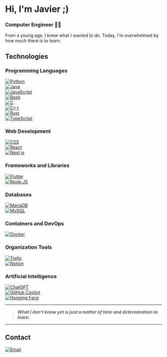 # Hi, I'm Javier ;)
### Computer Engineer 👨‍💻  

From a young age, I knew what I wanted to do. Today, I'm overwhelmed by how much there is to learn.

## Technologies

### Programming Languages
[![Python](https://img.shields.io/badge/Python-yellow?style=for-the-badge&logo=python&logoColor=white&labelColor=101010)]()  
[![Java](https://img.shields.io/badge/Java-007396?style=for-the-badge&logo=java&logoColor=white&labelColor=101010)]()  
[![JavaScript](https://img.shields.io/badge/JavaScript-F7DF1E?style=for-the-badge&logo=javascript&logoColor=white&labelColor=101010)]()  
[![Bash](https://img.shields.io/badge/Bash-4EAA25?logo=gnubash&logoColor=fff)](#)  
[![C](https://img.shields.io/badge/C-00599C?logo=c&logoColor=white)](#)  
[![C++](https://img.shields.io/badge/C++-%2300599C.svg?logo=c%2B%2B&logoColor=white)](#)  
[![Rust](https://img.shields.io/badge/Rust-%23000000.svg?e&logo=rust&logoColor=white)](#)  
[![TypeScript](https://img.shields.io/badge/TypeScript-3178C6?logo=typescript&logoColor=fff)](#)  

### Web Development
[![CSS](https://img.shields.io/badge/CSS-1572B6?logo=css3&logoColor=fff)](#)  
[![React](https://img.shields.io/badge/React-%2320232a.svg?logo=react&logoColor=%2361DAFB)](#)  
[![Next.js](https://img.shields.io/badge/Next.js-black?logo=next.js&logoColor=white)](#)  

### Frameworks and Libraries
[![Flutter](https://img.shields.io/badge/Flutter-02569B?logo=flutter&logoColor=fff)](#)  
[![Node.JS](https://img.shields.io/badge/Node.JS-339933?style=for-the-badge&logo=node.js&logoColor=white&labelColor=101010)]()  

### Databases
[![MariaDB](https://img.shields.io/badge/MariaDB-003545?logo=mariadb&logoColor=white)](#)  
[![MySQL](https://img.shields.io/badge/MySQL-4479A1?style=for-the-badge&logo=mysql&logoColor=white&labelColor=101010)]()  

### Containers and DevOps
[![Docker](https://img.shields.io/badge/Docker-2496ED?logo=docker&logoColor=fff)](#)  

### Organization Tools
[![Trello](https://img.shields.io/badge/Trello-0052CC?logo=trello&logoColor=fff)](#)  
[![Notion](https://img.shields.io/badge/Notion-000?logo=notion&logoColor=fff)](#)  

### Artificial Intelligence
[![ChatGPT](https://img.shields.io/badge/ChatGPT-74aa9c?logo=openai&logoColor=white)](#)  
[![GitHub Copilot](https://img.shields.io/badge/GitHub%20Copilot-000?logo=githubcopilot&logoColor=fff)](#)  
[![Hugging Face](https://img.shields.io/badge/Hugging%20Face-FFD21E?logo=huggingface&logoColor=000)](#)  


---

> **_What I don’t know yet is just a matter of time and determination to learn._**

---

## Contact  

[![Email](https://img.shields.io/badge/javiergc100@protonmail.com-email_personal-D14836?style=for-the-badge&logo=gmail&logoColor=white&labelColor=101010)](mailto:javiergc100@protonmail.com)
